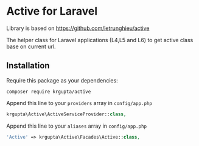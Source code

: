 Active for Laravel
======
Library is based on https://github.com/letrunghieu/active

The helper class for Laravel applications (L4,L5 and L6) to get active class base on current url.

## Installation

Require this package as your dependencies:

```
composer require krgupta/active
```

Append this line to your `providers` array in `config/app.php`

```php
krgupta\Active\ActiveServiceProvider::class,
```

Append this line to your `aliases` array in `config/app.php`

```php
'Active' => krgupta\Active\Facades\Active::class,